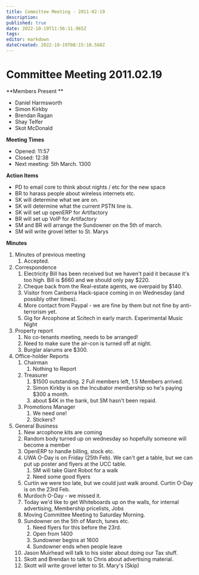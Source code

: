 ```yaml
---
title: Committee Meeting - 2011-02-19
description: 
published: true
date: 2022-10-19T11:56:11.965Z
tags: 
editor: markdown
dateCreated: 2022-10-19T08:15:10.568Z
---
```


# Committee Meeting 2011.02.19

\*\*Members Present \*\*

-   Daniel Harmsworth
-   Simon Kirkby
-   Brendan Ragan
-   Shay Telfer
-   Skot McDonald

**Meeting Times**

-   Opened: 11:57
-   Closed: 12:38
-   Next meeting: 5th March. 1300

**Action Items**

-   PD to email core to think about nights / etc for the new space
-   BR to harass people about wireless internets etc.
-   SK will determine what we are on.
-   SK will determine what the current PSTN line is.
-   SK will set up openERP for Artifactory
-   BR will set up VoIP for Artifactory
-   SM and BR will arrange the Sundowner on the 5th of march.
-   SM will write grovel letter to St. Marys

**Minutes**

1.  Minutes of previous meeting
    1.  Accepted.
2.  Correspondence
    1.  Electricity Bill has been received but we haven't paid it because it's too high. Bill is \$660 and we should only pay \$220.
    2.  Cheque back from the Real-estate agents, we overpaid by \$140.
    3.  Visitor from Canberra Hack-space coming in on Wednesday (and possibly other times).
    4.  More contact from Paypal - we are fine by them but not fine by anti-terrorism yet.
    5.  Gig for Arcophone at Scitech in early march. Experimental Music Night
3.  Property report
    1.  No co-tenants meeting, needs to be arranged!
    2.  Need to make sure the air-con is turned off at night.
    3.  Burglar alarums are \$300.
4.  Office-holder Reports
    1.  Chairman
        1.  Nothing to Report
    2.  Treasurer
        1.  \$1500 outstanding. 2 Full members left, 1.5 Members arrived.
        2.  Simon Kirkby is on the Incubator membership so he's paying \$300 a month.
        3.  about \$4K in the bank, but SM hasn't been repaid.
    3.  Promotions Manager
        1.  We need one!
        2.  Stickers?
5.  General Business
    1.  New arcophone kits are coming
    2.  Random body turned up on wednesday so hopefully someone will become a member
    3.  OpenERP to handle billing, stock etc.
    4.  UWA O-Day is on Friday (25th Feb). We can't get a table, but we can put up poster and flyers at the UCC table.
        1.  SM will take Giant Robot for a walk
        2.  Need some good flyers
    5.  Curtin we were too late, but we could just walk around. Curtin O-Day is on the 23rd Feb.
    6.  Murdoch O-Day - we missed it.
    7.  Today we'd like to get Whiteboards up on the walls, for internal advertising, Membership pricelists, Jobs
    8.  Moving Committee Meeting to Saturday Morning.
    9.  Sundowner on the 5th of March, tunes etc.
        1.  Need flyers for this before the 23rd.
        2.  Open from 1400
        3.  Sundowner begins at 1600
        4.  Sundowner ends when people leave
    10. Jason Muirhead will talk to his sister about doing our Tax stuff.
    11. Skott and Brendan to talk to Chris about advertising material.
    12. Skott will write grovel letter to St. Mary's (Skip)
